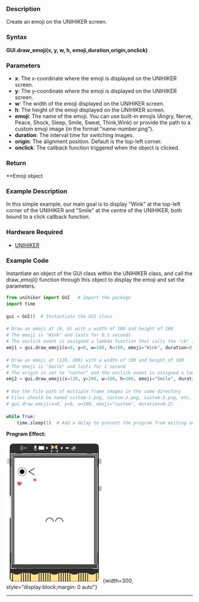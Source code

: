 ### **Description**
Create an emoji on the UNIHIKER screen.

### **Syntax**
**GUI.draw_emoji(x, y, w, h, emoji,duration,origin,onclick)**
### **Parameters**
- **x**:  The x-coordinate where the emoji is displayed on the UNIHIKER screen.  
- **y**:  The y-coordinate where the emoji is displayed on the UNIHIKER screen.  
- **w**:  The width of the emoji displayed on the UNIHIKER screen.  
- **h**:  The height of the emoji displayed on the UNIHIKER screen.  
- **emoji**:  The name of the emoji. You can use built-in emojis (Angry, Nerve, Peace, Shock, Sleep, Smile, Sweat, Think,Wink) or provide the path to a custom emoji image (in the format "name-number.png").  
- **duration**:  The interval time for switching images.  
- **origin**:  The alignment position. Default is the top-left corner. 
- **onclick**:  The callback function triggered when the object is clicked.  
### **Return**
**Emoji object
### **Example Description**
In this simple example, our main goal is to display "Wink" at the top-left corner of the UNIHIKER and "Smile" at the centre of the UNIHIKER, both bound to a click callback function.
### **Hardware Required**

- [UNIHIKER](https://www.dfrobot.com/product-2691.html)  

### **Example Code**
Instantiate an object of the GUI class within the UNIHIKER class, and call the draw_emoji() function through this object to display the emoji and set the parameters.  


```python
from unihiker import GUI   # Import the package
import time

gui = GUI()  # Instantiate the GUI class

# Draw an emoji at (0, 0) with a width of 100 and height of 100
# The emoji is "Wink" and lasts for 0.1 seconds
# The onclick event is assigned a lambda function that calls the "cb" function with "emojis clicked" as an argument
emj1 = gui.draw_emoji(x=0, y=0, w=100, h=100, emoji="Wink", duration=0.1, onclick=lambda: cb("emojis clicked"))

# Draw an emoji at (120, 200) with a width of 100 and height of 100
# The emoji is "Smile" and lasts for 1 second
# The origin is set to "center" and the onclick event is assigned a lambda function that calls the "cb" function with "emojis clicked" as an argument
emj2 = gui.draw_emoji(x=120, y=200, w=100, h=100, emoji="Smile", duration=1, origin="center", onclick=lambda: cb("emojis clicked"))

# Use the file path of multiple frame images in the same directory
# Files should be named custom-1.png, custom-2.png, custom-3.png, etc.
# gui.draw_emoji(x=0, y=0, w=100, emoji="custom", duration=0.2)

while True:
    time.sleep(1)  # Add a delay to prevent the program from exiting and to observe the effects
```  


**Program Effect:**  
  
![image.png](img/4.draw_emoji()/1718941056976-dc9168bf-e8c1-434e-9f35-1e72148c879e.png){width=300, style="display:block;margin: 0 auto"}  

---  


